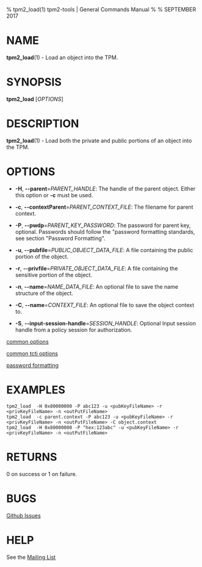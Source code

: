 % tpm2_load(1) tpm2-tools | General Commands Manual
%
% SEPTEMBER 2017

# NAME

**tpm2_load**(1) - Load an object into the TPM.

# SYNOPSIS

**tpm2_load** [*OPTIONS*]

# DESCRIPTION

**tpm2_load**(1) - Load both the private and public portions of an object
into the TPM.

# OPTIONS

  * **-H**, **--parent**=_PARENT\_HANDLE_:
    The handle of the parent object. Either this option or **-c** must be used.

  * **-c**, **--contextParent**=_PARENT\_CONTEXT\_FILE_:
    The filename for parent context.

  * **-P**, **--pwdp**=_PARENT\_KEY\_PASSWORD_:
    The password for parent key, optional. Passwords should follow the
    "password formatting standards, see section "Password Formatting".

  * **-u**, **--pubfile**=_PUBLIC\_OBJECT\_DATA\_FILE_:
    A file containing the public portion of the object.

  * **-r**, **--privfile**=_PRIVATE\_OBJECT\_DATA\_FILE_:
    A file containing the sensitive portion of the object.

  * **-n**, **--name**=_NAME\_DATA\_FILE_:
    An optional file to save the name structure of the object.

  * **-C**, **--name**=_CONTEXT\_FILE_:
    An optional file to save the object context to.

  * **-S**, **--input-session-handle**=_SESSION\_HANDLE_:
    Optional Input session handle from a policy session for authorization.

[common options](common/options.md)

[common tcti options](common/tcti.md)

[password formatting](common/password.md)


# EXAMPLES

```
tpm2_load  -H 0x80000000 -P abc123 -u <pubKeyFileName> -r <privKeyFileName> -n <outPutFileName>
tpm2_load  -c parent.context -P abc123 -u <pubKeyFileName> -r <privKeyFileName> -n <outPutFileName> -C object.context
tpm2_load  -H 0x80000000 -P "hex:123abc" -u <pubKeyFileName> -r <privKeyFileName> -n <outPutFileName>

```

# RETURNS

0 on success or 1 on failure.

# BUGS

[Github Issues](https://github.com/01org/tpm2-tools/issues)

# HELP

See the [Mailing List](https://lists.01.org/mailman/listinfo/tpm2)